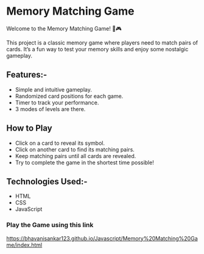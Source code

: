 # Memory Matching Game
Welcome to the Memory Matching Game! 🧠🎮

This project is a classic memory game where players need to match pairs of cards. It’s a fun way to test your memory skills and enjoy some nostalgic gameplay.

## Features:- 

- Simple and intuitive gameplay.
- Randomized card positions for each game.
- Timer to track your performance.
- 3 modes of levels are there. 

## How to Play 

- Click on a card to reveal its symbol.
- Click on another card to find its matching pairs.
- Keep matching pairs until all cards are revealed.
- Try to complete the game in the shortest time possible!

## Technologies Used:- 
* HTML
* CSS
* JavaScript

### Play the Game using this link
https://bhavanisankar123.github.io/Javascript/Memory%20Matching%20Game/index.html
